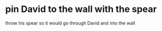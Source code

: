 # pin David to the wall with the spear

throw his spear so it would go through David and into the wall

